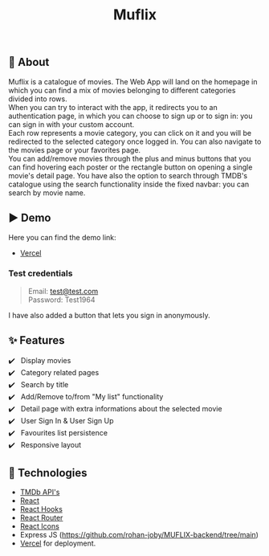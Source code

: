 <h1 align="center">Muflix</h1>
<br/>

## 🎯 About
Muflix is a catalogue of movies. The Web App will land on the homepage in which you can find a mix of movies belonging to different categories divided into rows.<br/>
When you can try to interact with the app, it redirects you to an authentication page, in which you can choose to sign up or to sign in: you can sign in with your custom account.<br/>
Each row represents a movie category, you can click on it and you will be redirected to the selected category once logged in. You can also navigate to the movies page or your favorites page.<br/> 
You can add/remove movies through the plus and minus buttons that you can find hovering each poster or the rectangle button on opening a single movie's detail page.
You have also the option to search through TMDB's catalogue using the search functionality inside the fixed navbar: you can search by movie name.<br/>

## ▶️ Demo

Here you can find the demo link:
- [Vercel](https://muflix.vercel.app/)

### Test credentials 
> Email: test@test.com<br/>
> Password: Test1964<br/>

I have also added a button that lets you sign in anonymously.

## :sparkles: Features

:heavy_check_mark: &nbsp;&nbsp;Display movies<br />
:heavy_check_mark: &nbsp;&nbsp;Category related pages<br />
:heavy_check_mark: &nbsp;&nbsp;Search by title<br />
:heavy_check_mark: &nbsp;&nbsp;Add/Remove to/from "My list" functionality<br />
:heavy_check_mark: &nbsp;&nbsp;Detail page with extra informations about the selected movie<br />
:heavy_check_mark: &nbsp;&nbsp;User Sign In & User Sign Up<br />
:heavy_check_mark: &nbsp;&nbsp;Favourites list persistence<br />
:heavy_check_mark: &nbsp;&nbsp;Responsive layout<br />

## :rocket: Technologies

- [TMDb API's](https://www.themoviedb.org/)
- [React](https://reactjs.org/)
- [React Hooks](https://reactjs.org/docs/hooks-intro.html)
- [React Router](https://reactrouter.com/web/guides/quick-start)
- [React Icons](https://react-icons.github.io/react-icons/)
- Express JS (https://github.com/rohan-joby/MUFLIX-backend/tree/main)
- [Vercel](https://vercel.com/) for deployment.
